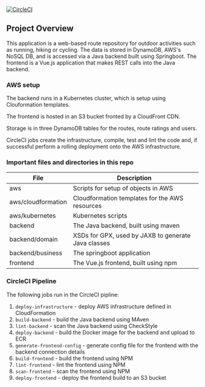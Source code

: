 [![CircleCI](https://dl.circleci.com/status-badge/img/gh/jpickup/udacity-capstone/tree/main.svg?style=svg)](https://dl.circleci.com/status-badge/redirect/gh/jpickup/udacity-capstone/tree/main)

## Project Overview
This application is a web-based route repository for outdoor activities such as running, hiking or cycling. The data
is stored in DynamoDB, AWS's NoSQL DB, and is accessed via a Java backend built using Springboot. The frontend is a Vue.js application that makes REST calls into the Java backend. 

### AWS setup
The backend runs in a Kubernetes cluster, which is setup using Clouformation templates.

The frontend is hosted in an S3 bucket fronted by a CloudFront CDN.

Storage is in three DynamoDB tables for the routes, route ratings and users.

CircleCI jobs create the infrastructure, compile, test and lint the code and, if successful perform a rolling deployment onto the AWS infrastructure.


### Important files and directories in this repo
| File               | Description                                                                |
| ------------------ | -------------------------------------------------------------------------- |
| aws                | Scripts for setup of objects in AWS                                        |
| aws/cloudformation | Cloudformation templates for the AWS resources                             |
| aws/kubernetes     | Kubernetes scripts                                                         |
| backend            | The Java backend, built using maven                                        |
| backend/domain     | XSDs for GPX, used by JAXB to generate Java classes                        |
| backend/business   | The springboot application                                                 |
| frontend           | The Vue.js frontend, built using npm                                       |

### CircleCI Pipeline
The following jobs run in the CircleCI pipline:
1. `deploy-infrastructure` - deploy AWS infrastructure defined in CloudFormation
2. `build-backend` - build the Java backend using MAven
3. `lint-backend` - scan the Java backend using CheckStyle
4. `deploy-backend` - build the Docker image for the backend and upload to ECR
5. `generate-frontend-config` - generate config file for the frontend with the backend connection details
6. `build-frontend` - build the frontend using NPM
7. `lint-frontend` - lint the frontend using NPM
8. `scan-frontend` - scan the frontend using NPM
9. `deploy-frontend` - deploy the frontend build to an S3 bucket
